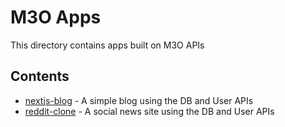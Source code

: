 # M3O Apps

This directory contains apps built on M3O APIs

## Contents

- [nextjs-blog](nextjs-blog) - A simple blog using the DB and User APIs
- [reddit-clone](reddit-clone) - A social news site using the DB and User APIs
